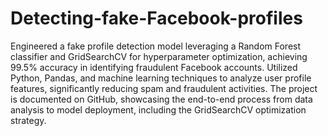 # Detecting-fake-Facebook-profiles
Engineered a fake profile detection model leveraging a Random Forest classifier and GridSearchCV for hyperparameter optimization, achieving 99.5% accuracy in identifying fraudulent Facebook accounts. Utilized Python, Pandas, and machine learning techniques to analyze user profile features, significantly reducing spam and fraudulent activities. The project is documented on GitHub, showcasing the end-to-end process from data analysis to model deployment, including the GridSearchCV optimization strategy.
